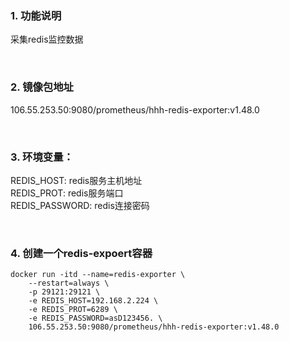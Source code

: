 ### 1. 功能说明
采集redis监控数据

</br>

### 2. 镜像包地址
106.55.253.50:9080/prometheus/hhh-redis-exporter:v1.48.0

</br>

### 3. 环境变量：
REDIS_HOST: redis服务主机地址   
REDIS_PROT: redis服务端口   
REDIS_PASSWORD: redis连接密码    

</br>

### 4. 创建一个redis-expoert容器
```
docker run -itd --name=redis-exporter \
    --restart=always \
    -p 29121:29121 \
    -e REDIS_HOST=192.168.2.224 \
    -e REDIS_PROT=6289 \
    -e REDIS_PASSWORD=asD123456. \
    106.55.253.50:9080/prometheus/hhh-redis-exporter:v1.48.0
```